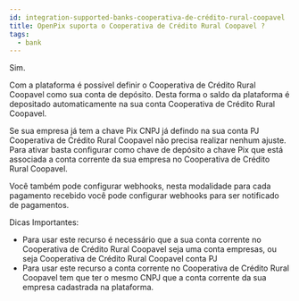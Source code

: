 ```yaml
---
id: integration-supported-banks-cooperativa-de-crédito-rural-coopavel
title: OpenPix suporta o Cooperativa de Crédito Rural Coopavel ?
tags:
  - bank
---
```


Sim.

Com a plataforma é possível definir o Cooperativa de Crédito Rural Coopavel como sua conta de depósito. Desta forma o saldo da plataforma é depositado automaticamente na sua conta Cooperativa de Crédito Rural Coopavel.

Se sua empresa já tem a chave Pix CNPJ já defindo na sua conta PJ Cooperativa de Crédito Rural Coopavel não precisa realizar nenhum ajuste. Para ativar basta configurar como chave de depósito a chave Pix que está associada a conta corrente da sua empresa no Cooperativa de Crédito Rural Coopavel.

Você também pode configurar webhooks, nesta modalidade para cada pagamento recebido você pode configurar webhooks para ser notificado de pagamentos.

Dicas Importantes:

- Para usar este recurso é necessário que a sua conta corrente no Cooperativa de Crédito Rural Coopavel seja uma conta empresas, ou seja Cooperativa de Crédito Rural Coopavel conta PJ
- Para usar este recurso a conta corrente no Cooperativa de Crédito Rural Coopavel tem que ter o mesmo CNPJ que a conta corrente da sua empresa cadastrada na plataforma.
